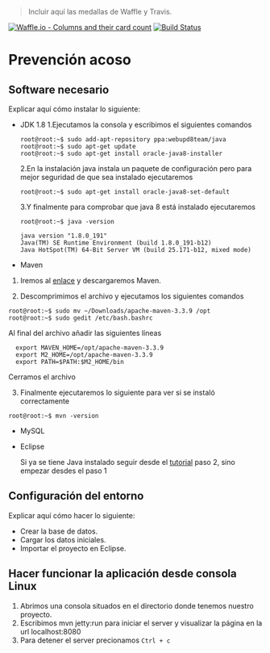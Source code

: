 > Incluir aquí las medallas de Waffle y Travis.

[![Waffle.io - Columns and their card count](https://badge.waffle.io/fede9612/prevencion-acoso.svg?columns=backlog)](https://waffle.io/fede9612/prevencion-acoso)
[![Build Status](https://travis-ci.com/fede9612/prevencion-acoso.svg?branch=master)](https://travis-ci.com/fede9612/prevencion-acoso)

# Prevención acoso

## Software necesario

Explicar aquí cómo instalar lo siguiente:
* JDK 1.8
  1.Ejecutamos la consola y escribimos el siguientes comandos
  ```console
  root@root:~$ sudo add-apt-repository ppa:webupd8team/java
  root@root:~$ sudo apt-get update
  root@root:~$ sudo apt-get install oracle-java8-installer
  ```
  2.En la instalación java instala un paquete de configuración pero para mejor seguridad de que sea instalado ejecutaremos
  ```console
  root@root:~$ sudo apt-get install oracle-java8-set-default
  ```
  3.Y finalmente para comprobar que java 8 está instalado ejecutaremos
   ```console
  root@root:~$ java -version
  
  java version "1.8.0_191"
  Java(TM) SE Runtime Environment (build 1.8.0_191-b12)
  Java HotSpot(TM) 64-Bit Server VM (build 25.171-b12, mixed mode)
  ```
  
* Maven

 1. Iremos al [enlace](https://maven.apache.org/download.cgi) y descargaremos Maven.
  
  2. Descomprimimos el archivo y ejecutamos los siguientes comandos
  ```console
  root@root:~$ sudo mv ~/Downloads/apache-maven-3.3.9 /opt
  root@root:~$ sudo gedit /etc/bash.bashrc
  ```
   Al final del archivo añadir las siguientes líneas
  ```console
    export MAVEN_HOME=/opt/apache-maven-3.3.9
    export M2_HOME=/opt/apache-maven-3.3.9
    export PATH=$PATH:$M2_HOME/bin
  ```
   Cerramos el archivo
  
  3. Finalmente ejecutaremos lo siguiente para ver si se instaló correctamente
   ```console
   root@root:~$ mvn -version
   ```
* MySQL
* Eclipse
  
  Si ya se tiene Java instalado seguir desde el [tutorial](https://websiteforstudents.com/how-to-install-eclipse-oxygen-ide-on-ubuntu-167-04-17-10-18-04/) paso 2, sino empezar desdes el paso 1

## Configuración del entorno

Explicar aquí cómo hacer lo siguiente:
* Crear la base de datos.
* Cargar los datos iniciales.
* Importar el proyecto en Eclipse.

## Hacer funcionar la aplicación desde consola Linux
 1. Abrimos una consola situados en el directorio donde tenemos nuestro proyecto.
 1. Escribimos mvn jetty:run para iniciar el server y visualizar la página en la url localhost:8080
 1. Para detener el server precionamos `Ctrl + c`
 
